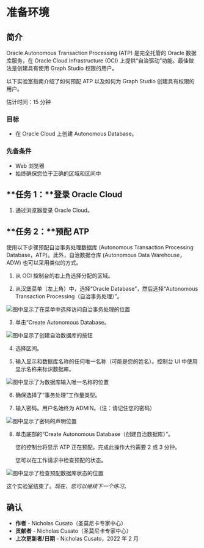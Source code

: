 # 准备环境

## 简介

Oracle Autonomous Transaction Processing (ATP) 是完全托管的 Oracle 数据库服务，在 Oracle Cloud Infrastructure (OCI) 上提供“自治驱动”功能。最佳做法是创建具有使用 Graph Studio 权限的用户。

以下实验室指南介绍了如何预配 ATP 以及如何为 Graph Studio 创建具有权限的用户。

估计时间：15 分钟

### 目标

*   在 Oracle Cloud 上创建 Autonomous Database。

### 先备条件

*   Web 浏览器
*   始终确保您位于正确的区域和区间中

## **任务 1：**登录 Oracle Cloud

1.  通过浏览器登录 Oracle Cloud。

## **任务 2：**预配 ATP

使用以下步骤预配自治事务处理数据库 (Autonomous Transaction Processing Database，ATP)。此外，自治数据仓库 (Autonomous Data Warehouse，ADW) 也可以采用类似的方式。

1.  从 OCI 控制台的右上角选择分配的区域。
    
2.  从汉堡菜单（左上角）中，选择“Oracle Database”，然后选择“Autonomous Transaction Processing（自治事务处理）”。
    

![图中显示了在菜单中选择访问自治事务处理的位置](./images/atp.png)

3.  单击“Create Autonomous Database。

![图中显示了创建自治数据库的按钮](./images/create-adb.png)

4.  选择区间。
    
5.  输入显示和数据库名称的任何唯一名称（可能是您的姓名）。控制台 UI 中使用显示名称来标识数据库。
    

![图中显示了为数据库输入唯一名称的位置](./images/unique-name.png)

6.  确保选择了“事务处理”工作量类型。
    
7.  输入密码。用户名始终为 ADMIN。（注：请记住您的密码）
    

![图中显示了密码的声明位置](./images/password.png)

8.  单击底部的“Create Autonomous Database（创建自治数据库）”。
    
    您的控制台将显示 ATP 正在预配。完成此操作大约需要 2 或 3 分钟。
    
    您可以在工作请求中检查预配的状态。
    

![图中显示了检查预配数据库状态的位置](./images/status.png)

这个实验室结束了。_现在，您可以继续下一个练习。_

## 确认

*   **作者** - Nicholas Cusato（圣莫尼卡专家中心）
*   **贡献者** - Nicholas Cusato（圣莫尼卡专家中心）
*   **上次更新者/日期** - Nicholas Cusato，2022 年 2 月